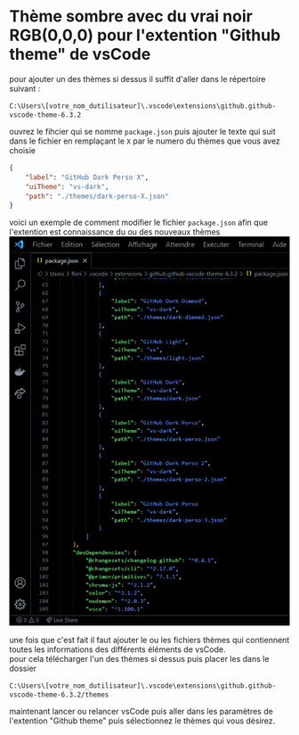 # Thème sombre avec du vrai noir RGB(0,0,0) pour l'extention "Github theme" de vsCode

pour ajouter un des thèmes si dessus il suffit d'aller dans le répertoire suivant :

```shell
C:\Users\[votre_nom_dutilisateur]\.vscode\extensions\github.github-vscode-theme-6.3.2
```
  
ouvrez le fihcier qui se nomme ``` package.json ``` puis ajouter le texte qui suit dans le fichier en remplaçant le ```X``` par le numero du thèmes que vous avez choisie

```json
{
    "label": "GitHub Dark Perso X",
    "uiTheme": "vs-dark",
    "path": "./themes/dark-perso-X.json"
}
```
  

voici un exemple de comment modifier le fichier ``` package.json ``` afin que l'extention est connaissance du ou des nouveaux thèmes
![alt image du fichier package.json](https://github.com/FloRobart/Themes_for_vsCode/blob/main/github_package_modif.png?raw=true)

une fois que c'est fait il faut ajouter le ou les fichiers thèmes qui contiennent toutes les informations des différents éléments de vsCode.  
pour cela télécharger l'un des thèmes si dessus puis placer les dans le dossier

```shell
C:\Users\[votre_nom_dutilisateur]\.vscode\extensions\github.github-vscode-theme-6.3.2/themes
```
  

maintenant lancer ou relancer vsCode puis aller dans les paramètres de l'extention "Github theme" puis sélectionnez le thèmes qui vous désirez.
